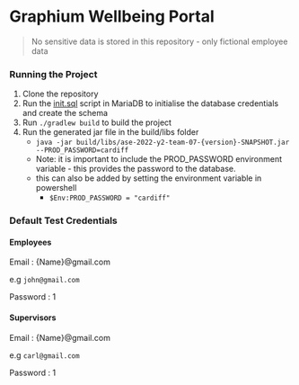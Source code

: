 # Graphium Wellbeing Portal

> No sensitive data is stored in this repository - only fictional employee data

### Running the Project


1. Clone the repository
2. Run the [init.sql](https://git.cardiff.ac.uk/c21048229/ase-2022-y2-team-07/-/wikis/uploads/f55ab506782c038a06d890d840be8612/init.sql) script in MariaDB to initialise the database credentials and create the schema
3. Run `./gradlew build` to build the project
4. Run the generated jar file in the build/libs folder
   * `java -jar build/libs/ase-2022-y2-team-07-{version}-SNAPSHOT.jar --PROD_PASSWORD=cardiff`
   * Note: it is important to include the PROD_PASSWORD environment variable - this provides the password to the database.
   * this can also be added by setting the environment variable in powershell
      - `$Env:PROD_PASSWORD = "cardiff"`

### Default Test Credentials

#### Employees
Email : {Name}@gmail.com

e.g `john@gmail.com`

Password : 1

#### Supervisors
Email : {Name}@gmail.com

e.g `carl@gmail.com`

Password : 1


